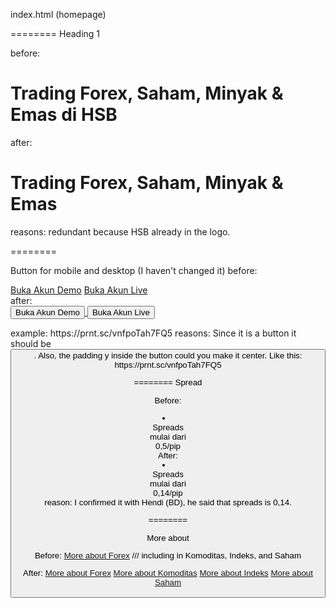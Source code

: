index.html (homepage)

========
Heading 1

before: <h1 class="reTit1">Trading Forex, Saham, Minyak & Emas di HSB</h1>
after: <h1 class="reTit1">Trading Forex, Saham, Minyak & Emas</h1>
reasons: redundant because HSB already in the logo.

========

Button for mobile and desktop (I haven't changed it) 
before:  <div class="pc">
          <div class="flex1">
            <a
              class="pcbtn pcbtn2"
              href="https://ui.hsb.co.id/#/register/RVf"
              target="_blank"
              >Buka Akun Demo</a
            >
            <a
              class="pcbtn mouse"
              href="https://ui.hsb.co.id/#/register/RVf"
              target="_blank"
              >Buka Akun Live</a
            >
          </div>
        </div>
after: <div>
    <div class="pc">
        <a href='https://ui.hsb.co.id/#/register/RVf' class='pcbtn pcbtn2'> 
            <button type="button">Buka Akun Demo</button>
        </a>
        <a href='https://ui.hsb.co.id/#/register/RVf'  class="pcbtn mouse">
            <button type="button">Buka Akun Live</button>
        </a>
    </div>
</div>
example: https://prnt.sc/vnfpoTah7FQ5
reasons: Since it is a button it should be <button>. Also, the padding y inside the button could you make it center. Like this: https://prnt.sc/vnfpoTah7FQ5

========
Spread

Before: <li>
            <div class="numName alignR">Spreads<br/> mulai dari</div>
            <div class="numVal"><span>0,5</span><span class="pip">/pip</span></div>
          </li>
After:  <li>
            <div class="numName alignR">Spreads<br/> mulai dari</div>
            <div class="numVal"><span>0,14</span><span class="pip">/pip</span></div>
          </li>
reason: I confirmed it with Hendi (BD), he said that spreads is 0,14.

========

More about

Before: <a href="" class="more">More about Forex</a> /// including in Komoditas, Indeks, and Saham

After:  <a href="" class="more">More about Forex</a>
        <a href="" class="more">More about Komoditas</a>
        <a href="" class="more">More about Indeks</a>
        <a href="" class="more">More about Saham</a>
    


